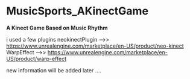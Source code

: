 # MusicSports_AKinectGame
________________A Kinect Game Based on Music Rhythm________________



i used a few plugins 
                                 neokinectPlugin -->> https://www.unrealengine.com/marketplace/en-US/product/neo-kinect
                                 WarpEffect      -->> https://www.unrealengine.com/marketplace/en-US/product/warp-effect
                   
                                          
new information will be added later ....
